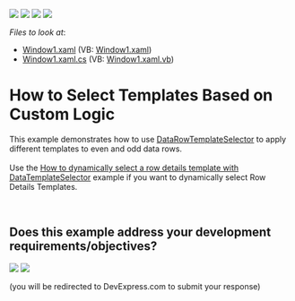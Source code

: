 <!-- default badges list -->
![](https://img.shields.io/endpoint?url=https://codecentral.devexpress.com/api/v1/VersionRange/128652881/13.1.4%2B)
[![](https://img.shields.io/badge/Open_in_DevExpress_Support_Center-FF7200?style=flat-square&logo=DevExpress&logoColor=white)](https://supportcenter.devexpress.com/ticket/details/E1667)
[![](https://img.shields.io/badge/📖_How_to_use_DevExpress_Examples-e9f6fc?style=flat-square)](https://docs.devexpress.com/GeneralInformation/403183)
[![](https://img.shields.io/badge/💬_Leave_Feedback-feecdd?style=flat-square)](#does-this-example-address-your-development-requirementsobjectives)
<!-- default badges end -->
<!-- default file list -->
*Files to look at*:

* [Window1.xaml](./CS/DXGrid_TemplateSelector/Window1.xaml) (VB: [Window1.xaml](./VB/DXGrid_TemplateSelector/Window1.xaml))
* [Window1.xaml.cs](./CS/DXGrid_TemplateSelector/Window1.xaml.cs) (VB: [Window1.xaml.vb](./VB/DXGrid_TemplateSelector/Window1.xaml.vb))
<!-- default file list end -->
# How to Select Templates Based on Custom Logic


<p>This example demonstrates how to use <a href="https://documentation.devexpress.com/WPF/DevExpress.Xpf.Grid.TableView.DataRowTemplateSelector.property">DataRowTemplateSelector</a> to apply different templates to even and odd data rows.<br><br>Use the <a href="https://www.devexpress.com/Support/Center/p/E20021">How to dynamically select a row details template with DataTemplateSelector</a> example if you want to dynamically select Row Details Templates.</p>

<br/>


<!-- feedback -->
## Does this example address your development requirements/objectives?

[<img src="https://www.devexpress.com/support/examples/i/yes-button.svg"/>](https://www.devexpress.com/support/examples/survey.xml?utm_source=github&utm_campaign=how-to-select-templates-based-on-custom-logic-e1667&~~~was_helpful=yes) [<img src="https://www.devexpress.com/support/examples/i/no-button.svg"/>](https://www.devexpress.com/support/examples/survey.xml?utm_source=github&utm_campaign=how-to-select-templates-based-on-custom-logic-e1667&~~~was_helpful=no)

(you will be redirected to DevExpress.com to submit your response)
<!-- feedback end -->
